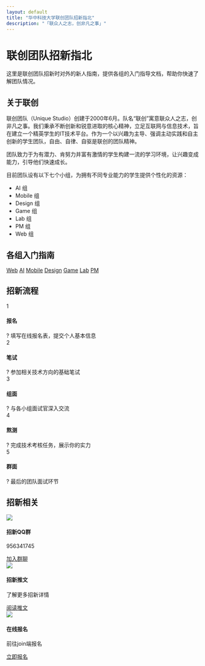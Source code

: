 ```yaml
---
layout: default
title: "华中科技大学联创团队招新指北"
description: "「联众人之志，创非凡之事」"
---
```


# 联创团队招新指北

这里是联创团队招新时对外的新人指南，提供各组的入门指导文档，帮助你快速了解团队情况。

## 关于联创

联创团队（Unique Studio）创建于2000年6月。队名“联创”寓意联众人之志，创非凡之事。我们秉承不断创新和锐意进取的核心精神，立足互联网与信息技术，旨在建立一个精英学生的IT技术平台。作为一个以兴趣为主导、强调主动实践和自主创新的学生团队，自由、自律、自驱是联创的团队精神。

团队致力于为有潜力、肯努力并富有激情的学生构建一流的学习环境，让兴趣变成能力，引导他们快速成长。

目前团队设有以下七个小组，为拥有不同专业能力的学生提供个性化的资源：

- AI 组
- Mobile 组
- Design 组
- Game 组
- Lab 组
- PM 组
- Web 组


## 各组入门指南

<div class="group-container">
  <a class="group-box" href="/docs/Web入门指北">Web</a>
  <a class="group-box" href="/docs/AI入门指北">AI</a>
  <a class="group-box" href="/docs/Mobile入门指北">Mobile</a>
  <a class="group-box" href="/docs/Design入门指北">Design</a>
  <a class="group-box" href="/docs/Game入门指北">Game</a>
  <a class="group-box" href="/docs/Lab入门指北">Lab</a>
  <a class="group-box" href="/docs/PM入门指北">PM</a>
</div>

## 招新流程

<div class="recruitment-timeline">
  <div class="timeline-step">
    <div class="step-circle">1</div>
    <div class="step-content">
      <h4>报名</h4>
      <div class="tooltip">?
        <span class="tooltip-text">填写在线报名表，提交个人基本信息</span>
      </div>
    </div>
  </div>
  <div class="timeline-step">
    <div class="step-circle">2</div>
    <div class="step-content">
      <h4>笔试</h4>
      <div class="tooltip">?
        <span class="tooltip-text">参加相关技术方向的基础笔试</span>
      </div>
    </div>
  </div>
  <div class="timeline-step">
    <div class="step-circle">3</div>
    <div class="step-content">
      <h4>组面</h4>
      <div class="tooltip">?
        <span class="tooltip-text">与各小组面试官深入交流</span>
      </div>
    </div>
  </div>
  <div class="timeline-step">
    <div class="step-circle">4</div>
    <div class="step-content">
      <h4>熬测</h4>
      <div class="tooltip">?
        <span class="tooltip-text">完成技术考核任务，展示你的实力</span>
      </div>
    </div>
  </div>
  <div class="timeline-step">
    <div class="step-circle">5</div>
    <div class="step-content">
      <h4>群面</h4>
      <div class="tooltip">?
        <span class="tooltip-text">最后的团队面试环节</span>
      </div>
    </div>
  </div>
</div>

## 招新相关

<div class="recruit-info-container">
  <div class="recruit-info-card">
    <div class="info-icon">
      <img src="/assets/fonts/message-circle-more.svg">
    </div>
    <div class="info-content">
      <h4>招新QQ群</h4>
      <p>956341745</p>
      <a href="https://qm.qq.com/cgi-bin/qm/qr?k=EMfA_AEsiisJ2gHaGscnbIG_BPWrMI2f" class="info-btn" target="_blank">加入群聊</a>
    </div>
  </div>
  
  <div class="recruit-info-card">
    <div class="info-icon">
      <img src="/assets/fonts/newspaper.svg">
    </div>
    <div class="info-content">
      <h4>招新推文</h4>
      <p>了解更多招新详情</p>
      <a href="https://mp.weixin.qq.com/s?__biz=MzU5NjcyMzQzMg==&mid=2247486852&idx=1&sn=3a597d201efc8a0b7c1274162d01fb61&chksm=ff4f98e9ed27276728ff18e47b08b111b10ce80a981c37cca1361ec1b50c90e8aeb23e98e1bf&mpshare=1&scene=23&srcid=0216jsOCmMmLPVU13wNsiHx9&sharer_shareinfo=1b2b70d8dba3c500fbdfbcd9d4c19b22&sharer_shareinfo_first=1b2b70d8dba3c500fbdfbcd9d4c19b22#rd" class="info-btn" target="_blank">阅读推文</a>
    </div>
  </div>
  
  <div class="recruit-info-card">
    <div class="info-icon">
      <img src="/assets/fonts/log-in.svg">
    </div>
    <div class="info-content">
      <h4>在线报名</h4>
      <p>前往join端报名</p>
      <a href="https://join2024.hustunique.com/" class="info-btn primary-btn" target="_blank">立即报名</a>
    </div>
  </div>
</div>

